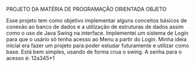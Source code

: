 PROJETO DA MATÉRIA DE PROGRAMAÇÃO ORIENTADA OBJETO

Esse projeto tem como objetivo implementar alguns conceitos básicos de conexão ao banco de dados e a utilização de estruturas de dados assim como o uso de Java Swing na interface. Implementei um sistema de Login para que o usário só tenha acesso ao Menu a partir do Login. Minha ideia inicial era fazer um projeto para poder estudar futuramente e utilizar como base. Está bem simples, usando de forma crua o swing. A senha para o acesso é: 12a345*1
